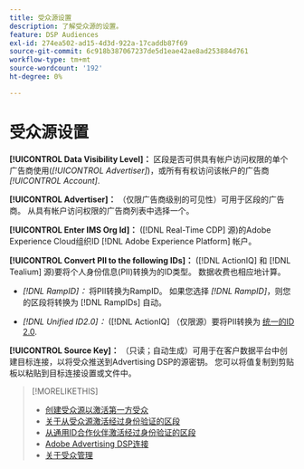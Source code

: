 ```yaml
---
title: 受众源设置
description: 了解受众源的设置。
feature: DSP Audiences
exl-id: 274ea502-ad15-4d3d-922a-17caddb87f69
source-git-commit: 6c918b387067237de5d1eae42ae8ad253884d761
workflow-type: tm+mt
source-wordcount: '192'
ht-degree: 0%

---
```


# 受众源设置

**[!UICONTROL Data Visibility Level]：** 区段是否可供具有帐户访问权限的单个广告商使用(*[!UICONTROL Advertiser]*)，或所有有权访问该帐户的广告商 *[!UICONTROL Account]*.

**[!UICONTROL Advertiser]：** （仅限广告商级别的可见性）可用于区段的广告商。 从具有帐户访问权限的广告商列表中选择一个。

**[!UICONTROL Enter IMS Org Id]：** ([!DNL Real-Time CDP] 源)的Adobe Experience Cloud组织ID [!DNL Adobe Experience Platform] 帐户。

**[!UICONTROL Convert PII to the following IDs]：** ([!DNL ActionIQ] 和 [!DNL Tealium] 源)要将个人身份信息(PII)转换为的ID类型。 数据收费也相应地计算。

* *[!DNL RampID]：* 将PII转换为RampID。 如果您选择 *[!DNL RampID]*，则您的区段将转换为 [!DNL RampIDs] 自动。

* *[!DNL Unified ID2.0]：* ([!DNL ActionIQ] （仅限源）要将PII转换为 [统一的ID 2.0](https://unifiedid.com/).

**[!UICONTROL Source Key]：** （只读；自动生成）可用于在客户数据平台中创建目标连接，以将受众推送到Advertising DSP的源密钥。 您可以将值复制到剪贴板以粘贴到目标连接设置或文件中。

>[!MORELIKETHIS]
>
>* [创建受众源以激活第一方受众](source-create.md)
>* [关于从受众源激活经过身份验证的区段](source-about.md)
>* [从通用ID合作伙伴激活经过身份验证的区段](source-universal-id.md)
>* [Adobe Advertising DSP连接](https://experienceleague.adobe.com/docs/experience-platform/destinations/catalog/advertising/adobe-advertising-cloud-connection.html)
>* [关于受众管理](/help/dsp/audiences/audience-about.md)
